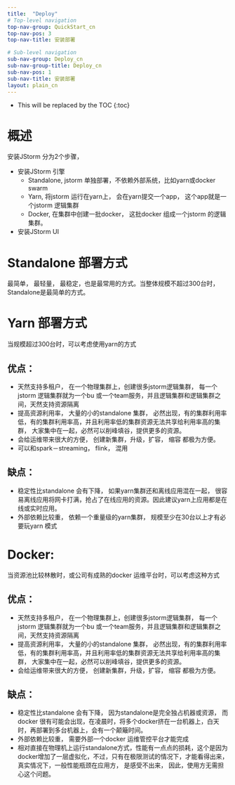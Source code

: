 ```yaml
---
title:  "Deploy"
# Top-level navigation
top-nav-group: QuickStart_cn
top-nav-pos: 3
top-nav-title: 安装部署

# Sub-level navigation
sub-nav-group: Deploy_cn
sub-nav-group-title: Deploy_cn
sub-nav-pos: 1
sub-nav-title: 安装部署
layout: plain_cn
---
```


* This will be replaced by the TOC
{:toc}

# 概述
安装JStorm 分为2个步骤，

* 安装JStorm 引擎
  * Standalone,  jstorm 单独部署，不依赖外部系统，比如yarn或docker swarm
  * Yarn, 将jstorm 运行在yarn上， 会在yarn提交一个app， 这个app就是一个jstorm 逻辑集群
  * Docker, 在集群中创建一批docker， 这批docker 组成一个jstorm 的逻辑集群。
* 安装JStorm UI

# Standalone 部署方式

最简单， 最轻量， 最稳定，也是最常用的方式。当整体规模不超过300台时，Standalone是最简单的方式。

# Yarn 部署方式
当规模超过300台时，可以考虑使用yarn的方式

## 优点：
 * 天然支持多租户， 在一个物理集群上，创建很多jstorm逻辑集群， 每一个jstorm 逻辑集群就为一个bu 或一个team服务，并且逻辑集群和逻辑集群之间，天然支持资源隔离
 * 提高资源利用率， 大量的小的standalone 集群， 必然出现，有的集群利用率低，有的集群利用率高，并且利用率低的集群资源无法共享给利用率高的集群， 大家集中在一起，必然可以削峰填谷，提供更多的资源。
 * 会给运维带来很大的方便， 创建新集群，升级，扩容， 缩容 都极为方便。
 * 可以和spark－streaming， flink， 混用

## 缺点：
 * 稳定性比standalone 会有下降， 如果yarn集群还和离线应用混在一起， 很容易离线应用将网卡打满，抢占了在线应用的资源。因此建议yarn上应用都是在线或实时应用。
 * 外部依赖比较重， 依赖一个重量级的yarn集群， 规模至少在30台以上才有必要玩yarn 模式

# Docker:
 当资源池比较林散时，或公司有成熟的docker 运维平台时，可以考虑这种方式

## 优点：
 * 天然支持多租户， 在一个物理集群上，创建很多jstorm逻辑集群， 每一个jstorm 逻辑集群就为一个bu 或一个team服务，并且逻辑集群和逻辑集群之间，天然支持资源隔离
 * 提高资源利用率， 大量的小的standalone 集群， 必然出现，有的集群利用率低，有的集群利用率高，并且利用率低的集群资源无法共享给利用率高的集群， 大家集中在一起，必然可以削峰填谷，提供更多的资源。
 * 会给运维带来很大的方便， 创建新集群，升级，扩容， 缩容 都极为方便。

## 缺点：
 * 稳定性比standalone 会有下降， 因为standalone是完全独占机器或资源， 而docker 很有可能会出现，在凌晨时，将多个docker挤在一台机器上，白天时，再部署到多台机器上，会有一个颠簸时间。
 * 外部依赖比较重， 需要外部一个docker 运维管控平台才能完成
 * 相对直接在物理机上运行standalone方式，性能有一点点的损耗，这个是因为docker增加了一层虚拟化，不过，只有在极限测试的情况下，才能看得出来，真实情况下，一般性能瓶颈在应用方， 是感受不出来， 因此，使用方无需担心这个问题。 
